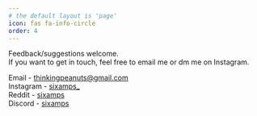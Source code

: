 ```yaml
---
# the default layout is 'page'
icon: fas fa-info-circle
order: 4
---
```


Feedback/suggestions welcome.<br>
If you want to get in touch, feel free to email me or dm me on Instagram.

Email - thinkingpeanuts@gmail.com<br>
Instagram - <a href = "https://www.instagram.com/sixamps_">sixamps_</a><br>
Reddit - <a href = "https://www.reddit.com/user/sixamps">sixamps</a><br>
Discord - <a href = "https://discord.com/users/1222445170692194407">sixamps</a>

<!-- Please email me at thinkingpeanuts@gmail.com for any questions/feedback. -->

<!-- > Add Markdown syntax content to file `_tabs/about.md`{: .filepath } and it will show up on this page.
{: .prompt-tip } -->
